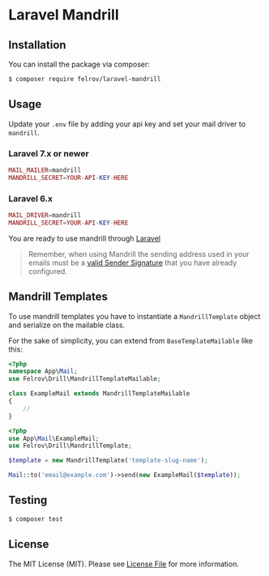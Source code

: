 # Laravel Mandrill

## Installation

You can install the package via composer:

``` bash
$ composer require felrov/laravel-mandrill
```

## Usage

Update your `.env` file by adding your api key and set your mail driver to `mandrill`.

### Laravel 7.x or newer
```php
MAIL_MAILER=mandrill
MANDRILL_SECRET=YOUR-API-KEY-HERE
```

### Laravel 6.x

```php
MAIL_DRIVER=mandrill
MANDRILL_SECRET=YOUR-API-KEY-HERE
```

You are ready to use mandrill through [Laravel](https://laravel.com/docs/8.x/mail)

> Remember, when using Mandrill the sending address used in your emails must be a [valid Sender Signature](https://mandrill.zendesk.com/hc/en-us/articles/205582267-About-SPF-and-DKIM) that you have already configured.

## Mandrill Templates

To use mandrill templates you have to instantiate a `MandrillTemplate` object and serialize on the mailable class.

For the sake of simplicity, you can extend from `BaseTemplateMailable` like this: 

```php
<?php
namespace App\Mail;
use Felrov\Drill\MandrillTemplateMailable;

class ExampleMail extends MandrillTemplateMailable
{
    //
}
```
```php
<?php
use App\Mail\ExampleMail;
use Felrov\Drill\MandrillTemplate;

$template = new MandrillTemplate('template-slug-name');

Mail::to('email@example.com')->send(new ExampleMail($template));
```

## Testing

``` bash
$ composer test
```

## License

The MIT License (MIT). Please see [License File](LICENSE.md) for more information.
